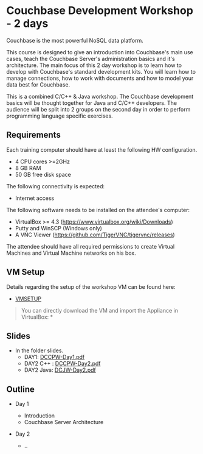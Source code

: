 # Couchbase Development Workshop - 2 days

Couchbase is the most powerful NoSQL data platform.

This course is designed to give an introduction into Couchbase's main use cases, teach the Couchbase Server's administration basics and it's architecture. The main focus of this 2 day workshop is to learn how to develop with Couchbase's standard development kits. You will learn how to manage connections, how to work with documents and how to model your data best for Couchbase.

This is a combined C/C++ & Java workshop. The Couchbase development basics will be thought together for Java and C/C++ developers. The audience will be split into 2 groups on the second day in order to perform programming language specific exercises.

## Requirements

Each training computer should have at least the following HW configuration.

* 4 CPU cores >=2GHz
* 8 GB RAM
* 50 GB free disk space

The following connectivity is expected:

* Internet access

The following software needs to be installed on the attendee's computer:

* VirtualBox >= 4.3 (https://www.virtualbox.org/wiki/Downloads)
* Putty and WinSCP (Windows only)
* A VNC Viewer (https://github.com/TigerVNC/tigervnc/releases)

The attendee should have all required permissions to create Virtual Machines and Virtual Machine networks on his box.

## VM Setup

Details regarding the setup of the workshop VM can be found here:

* [VMSETUP](https://github.com/dufrenoyl/cb-workshop-2d/blob/master/VMSETUP.md)

> You can  directly download the VM and import the Appliance in VirtualBox:
> * 

## Slides

* In the folder slides.
  * DAY1: [DCCPW-Day1.pdf](https://github.com/dufrenoyl/cb-workshop-2d/blob/master/slides/DCCPW-Day1.pdf)
  * DAY2 C++ : [DCCPW-Day2.pdf](https://github.com/dufrenoyl/cb-workshop-2d/blob/master/slides/DCCPW-Day2.pdf)
  * DAY2 Java: [DCJW-Day2.pdf](https://github.com/dufrenoyl/cb-workshop-2d/blob/master/slides/DCJW-Day2.pdf)


## Outline

* Day 1
  * Introduction
  * Couchbase Server Architecture

* Day 2
  * ..
